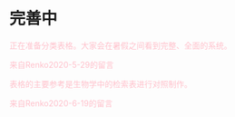 # 完善中

<p style="color:pink">正在准备分类表格。大家会在暑假之间看到完整、全面的系统。</p>

<p style="color:pink">来自Renko2020-5-29的留言</p>




<p style="color:pink">表格的主要参考是生物学中的检索表进行对照制作。</p>

<p style="color:pink">来自Renko2020-6-19的留言</p>